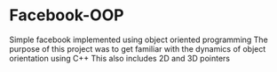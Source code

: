 # Facebook-OOP
Simple facebook implemented using object oriented programming
The purpose of this project was to get familiar with the dynamics of object orientation using C++
This also includes 2D and 3D pointers

